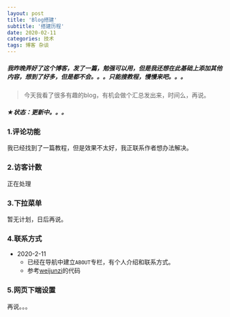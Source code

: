 ```yaml
---
layout: post
title: 'Blog搭建'
subtitle: '搭建历程'
date: 2020-02-11
categories: 技术
tags: 博客 杂谈
---
```


##### 我昨晚弄好了这个博客，发了一篇，勉强可以用，但是我还想在此基础上添加其他内容，想到了好多，但是都不会。。。只能搜教程，慢慢来吧。。。
> 今天我看了很多有趣的blog，有机会做个汇总发出来，时间么，再说。

##### ★状态：更新中。。。

### 1.评论功能
我已经找到了一篇教程，但是效果不太好，我正联系作者想办法解决。
### 2.访客计数
正在处理
### 3.下拉菜单
暂无计划，日后再说。
### 4.联系方式
* 2020-2-11
  * 已经在导航中建立```ABOUT```专栏，有个人介绍和联系方式。
  * 参考[weijunzi](https://github.com/weijunzii)的代码

### 5.网页下端设置
再说。。。






